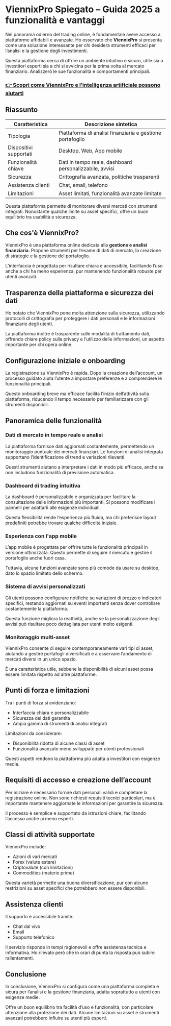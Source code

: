 # ViennixPro Spiegato – Guida 2025 a funzionalità e vantaggi
 

Nel panorama odierno del trading online, è fondamentale avere accesso a piattaforme affidabili e avanzate. Ho osservato che **ViennixPro** si presenta come una soluzione interessante per chi desidera strumenti efficaci per l’analisi e la gestione degli investimenti.

Questa piattaforma cerca di offrire un ambiente intuitivo e sicuro, utile sia a investitori esperti sia a chi si avvicina per la prima volta al mercato finanziario. Analizzerò le sue funzionalità e comportamenti principali.

### [👉 Scopri come ViennixPro e l’intelligenza artificiale possono aiutarti](https://tinyurl.com/42yr4dh2)
## Riassunto

| Caratteristica            | Descrizione sintetica                               |
|--------------------------|----------------------------------------------------|
| Tipologia                | Piattaforma di analisi finanziaria e gestione portafoglio |
| Dispositivi supportati   | Desktop, Web, App mobile                            |
| Funzionalità chiave      | Dati in tempo reale, dashboard personalizzabile, avvisi |
| Sicurezza                | Crittografia avanzata, politiche trasparenti       |
| Assistenza clienti       | Chat, email, telefono                               |
| Limitazioni             | Asset limitati, funzionalità avanzate limitate     |

Questa piattaforma permette di monitorare diversi mercati con strumenti integrati. Nonostante qualche limite su asset specifici, offre un buon equilibrio tra usabilità e sicurezza.

## Che cos'è ViennixPro?

ViennixPro è una piattaforma online dedicata alla **gestione e analisi finanziaria**. Propone strumenti per l’esame di dati di mercato, la creazione di strategie e la gestione del portafoglio.

L’interfaccia è progettata per risultare chiara e accessibile, facilitando l’uso anche a chi ha meno esperienza, pur mantenendo funzionalità robuste per utenti avanzati.

## Trasparenza della piattaforma e sicurezza dei dati

Ho notato che ViennixPro pone molta attenzione sulla sicurezza, utilizzando protocolli di crittografia per proteggere i dati personali e le informazioni finanziarie degli utenti.

La piattaforma inoltre è trasparente sulle modalità di trattamento dati, offrendo chiare policy sulla privacy e l’utilizzo delle informazioni, un aspetto importante per chi opera online.

## Configurazione iniziale e onboarding

La registrazione su ViennixPro è rapida. Dopo la creazione dell’account, un processo guidato aiuta l’utente a impostare preferenze e a comprendere le funzionalità principali.

Questo onboarding breve ma efficace facilita l’inizio dell’attività sulla piattaforma, riducendo il tempo necessario per familiarizzare con gli strumenti disponibili.

## Panoramica delle funzionalità  

### Dati di mercato in tempo reale e analisi  
La piattaforma fornisce dati aggiornati costantemente, permettendo un monitoraggio puntuale dei mercati finanziari. Le funzioni di analisi integrata supportano l’identificazione di trend e variazioni rilevanti.

Questi strumenti aiutano a interpretare i dati in modo più efficace, anche se non includono funzionalità di previsione automatica.

### Dashboard di trading intuitiva  
La dashboard è personalizzabile e organizzata per facilitare la consultazione delle informazioni più importanti. Si possono modificare i pannelli per adattarli alle esigenze individuali.

Questa flessibilità rende l’esperienza più fluida, ma chi preferisce layout predefiniti potrebbe trovare qualche difficoltà iniziale.

### Esperienza con l'app mobile  
L’app mobile è progettata per offrire tutte le funzionalità principali in versione ottimizzata. Questo permette di seguire il mercato e gestire il portafoglio anche fuori casa.

Tuttavia, alcune funzioni avanzate sono più comode da usare su desktop, dato lo spazio limitato dello schermo.

### Sistema di avvisi personalizzati  
Gli utenti possono configurare notifiche su variazioni di prezzo o indicatori specifici, restando aggiornati su eventi importanti senza dover controllare costantemente la piattaforma.

Questa funzione migliora la reattività, anche se la personalizzazione degli avvisi può risultare poco dettagliata per utenti molto esigenti.

### Monitoraggio multi-asset  
ViennixPro consente di seguire contemporaneamente vari tipi di asset, aiutando a gestire portafogli diversificati e a osservare l’andamento di mercati diversi in un unico spazio.

È una caratteristica utile, sebbene la disponibilità di alcuni asset possa essere limitata rispetto ad altre piattaforme.

## Punti di forza e limitazioni  

Tra i punti di forza si evidenziano:
- Interfaccia chiara e personalizzabile
- Sicurezza dei dati garantita
- Ampia gamma di strumenti di analisi integrati

Limitazioni da considerare:
- Disponibilità ridotta di alcune classi di asset
- Funzionalità avanzate meno sviluppate per utenti professionali

Questi aspetti rendono la piattaforma più adatta a investitori con esigenze medie.

## Requisiti di accesso e creazione dell’account  

Per iniziare è necessario fornire dati personali validi e completare la registrazione online. Non sono richiesti requisiti tecnici particolari, ma è importante mantenere aggiornate le informazioni per garantire la sicurezza.

Il processo è semplice e supportato da istruzioni chiare, facilitando l’accesso anche ai meno esperti.

## Classi di attività supportate  

ViennixPro include:
- Azioni di vari mercati
- Forex (valute estere)
- Criptovalute (con limitazioni)
- Commodities (materie prime)

Questa varietà permette una buona diversificazione, pur con alcune restrizioni su asset specifici che potrebbero non essere disponibili.

## Assistenza clienti  

Il supporto è accessibile tramite:
- Chat dal vivo
- Email
- Supporto telefonico

Il servizio risponde in tempi ragionevoli e offre assistenza tecnica e informativa. Ho rilevato però che in orari di punta la risposta può subire rallentamenti.

## Conclusione  

In conclusione, ViennixPro si configura come una piattaforma completa e sicura per l’analisi e la gestione finanziaria, adatta soprattutto a utenti con esigenze medie.

Offre un buon equilibrio tra facilità d’uso e funzionalità, con particolare attenzione alla protezione dei dati. Alcune limitazioni su asset e strumenti avanzati potrebbero influire su utenti più esperti.
